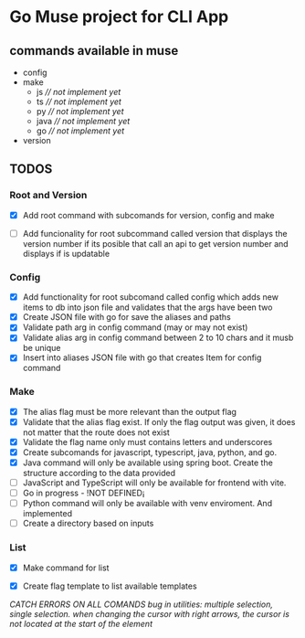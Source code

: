 # Go Muse project for CLI App

## commands available in muse

* config
* make
  * js *// not implement yet*
  * ts *// not implement yet*
  * py *// not implement yet*
  * java *// not implement yet*
  * go *// not implement yet*
* version

## TODOS

### Root and Version

- [x] Add root command with subcomands for version, config and make

- [ ] Add funcionality for root subcommand called version that displays the version number if its posible that call an api to get version number and displays if is updatable

### Config

- [x] Add functionality for root subcomand called config which adds new items to db into json file and validates that the args have been two
- [x] Create JSON file with go for save the aliases and paths
- [x] Validate path arg in config command (may or may not exist)
- [x] Validate alias arg in config command between 2 to 10 chars and it musb be unique
- [x] Insert into aliases JSON file with go that creates Item for config command

### Make

- [x] The alias flag must be more relevant than the output flag
- [x] Validate that the alias flag exist. If only the flag output was given, it does not matter that the route does not exist
- [x] Validate the flag name only must contains letters and underscores
- [x] Create subcomands for javascript, typescript, java, python, and go.
- [x] Java command will only be available using spring boot. Create the structure according to the data provided
- [ ] JavaScript and TypeScript will only be available for frontend with vite.
- [ ] Go in progress - !NOT DEFINED¡
- [ ] Python command will only be available with venv enviroment. And implemented
- [ ] Create a directory based on inputs

### List 

- [x] Make command for list
- [x] Create flag template to list available templates


*CATCH ERRORS ON ALL COMANDS*
*bug in utilities: multiple selection, single selection. when changing the cursor with right arrows, the cursor is not located at the start of the element*